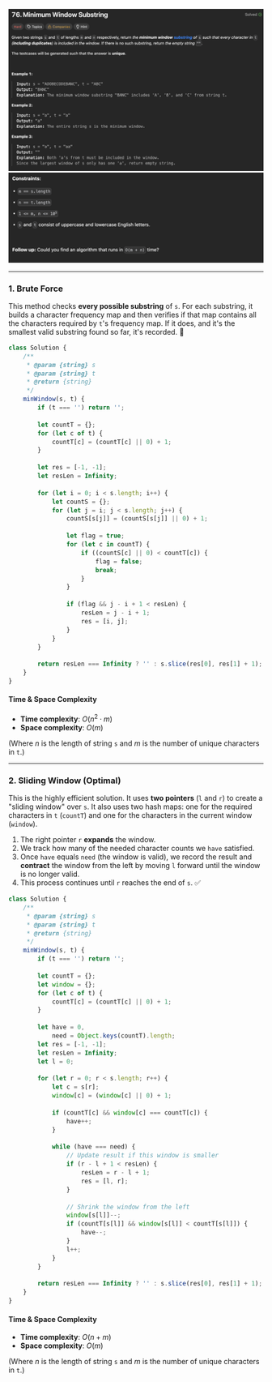 ![Minimum Window Substring](/asset/images/MinimumWindowSubstring.png)
![Minimum Window Substring](/asset/images/MinimumWindowSubstring2.png)

-----

### 1\. Brute Force

This method checks **every possible substring** of `s`. For each substring, it builds a character frequency map and then verifies if that map contains all the characters required by `t`'s frequency map. If it does, and it's the smallest valid substring found so far, it's recorded. 🐢

```javascript
class Solution {
    /**
     * @param {string} s
     * @param {string} t
     * @return {string}
     */
    minWindow(s, t) {
        if (t === '') return '';

        let countT = {};
        for (let c of t) {
            countT[c] = (countT[c] || 0) + 1;
        }

        let res = [-1, -1];
        let resLen = Infinity;

        for (let i = 0; i < s.length; i++) {
            let countS = {};
            for (let j = i; j < s.length; j++) {
                countS[s[j]] = (countS[s[j]] || 0) + 1;

                let flag = true;
                for (let c in countT) {
                    if ((countS[c] || 0) < countT[c]) {
                        flag = false;
                        break;
                    }
                }

                if (flag && j - i + 1 < resLen) {
                    resLen = j - i + 1;
                    res = [i, j];
                }
            }
        }

        return resLen === Infinity ? '' : s.slice(res[0], res[1] + 1);
    }
}
```

#### **Time & Space Complexity**

  * **Time complexity**: $O(n^2 \cdot m)$
  * **Space complexity**: $O(m)$

(Where $n$ is the length of string `s` and $m$ is the number of unique characters in `t`.)

-----

### 2\. Sliding Window (Optimal)

This is the highly efficient solution. It uses **two pointers** (`l` and `r`) to create a "sliding window" over `s`. It also uses two hash maps: one for the required characters in `t` (`countT`) and one for the characters in the current window (`window`).

1.  The right pointer `r` **expands** the window.
2.  We track how many of the needed character counts we `have` satisfied.
3.  Once `have` equals `need` (the window is valid), we record the result and **contract** the window from the left by moving `l` forward until the window is no longer valid.
4.  This process continues until `r` reaches the end of `s`. ✅

<!-- end list -->

```javascript
class Solution {
    /**
     * @param {string} s
     * @param {string} t
     * @return {string}
     */
    minWindow(s, t) {
        if (t === '') return '';

        let countT = {};
        let window = {};
        for (let c of t) {
            countT[c] = (countT[c] || 0) + 1;
        }

        let have = 0,
            need = Object.keys(countT).length;
        let res = [-1, -1];
        let resLen = Infinity;
        let l = 0;

        for (let r = 0; r < s.length; r++) {
            let c = s[r];
            window[c] = (window[c] || 0) + 1;

            if (countT[c] && window[c] === countT[c]) {
                have++;
            }

            while (have === need) {
                // Update result if this window is smaller
                if (r - l + 1 < resLen) {
                    resLen = r - l + 1;
                    res = [l, r];
                }

                // Shrink the window from the left
                window[s[l]]--;
                if (countT[s[l]] && window[s[l]] < countT[s[l]]) {
                    have--;
                }
                l++;
            }
        }

        return resLen === Infinity ? '' : s.slice(res[0], res[1] + 1);
    }
}
```

#### **Time & Space Complexity**

  * **Time complexity**: $O(n+m)$
  * **Space complexity**: $O(m)$

(Where $n$ is the length of string `s` and $m$ is the number of unique characters in `t`.)